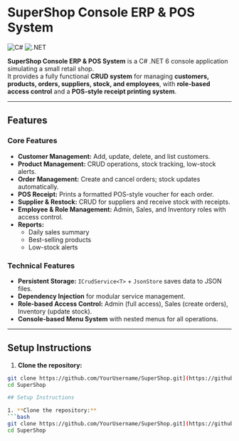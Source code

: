 # SuperShop Console ERP & POS System

![C#](https://img.shields.io/badge/Language-C%23-blue)
![.NET](https://img.shields.io/badge/.NET-6.0-brightgreen)

**SuperShop Console ERP & POS System** is a C# .NET 6 console application simulating a small retail shop.  
It provides a fully functional **CRUD system** for managing **customers, products, orders, suppliers, stock, and employees**, with **role-based access control** and a **POS-style receipt printing system**.

---

## Features

### Core Features
- **Customer Management:** Add, update, delete, and list customers.
- **Product Management:** CRUD operations, stock tracking, low-stock alerts.
- **Order Management:** Create and cancel orders; stock updates automatically.
- **POS Receipt:** Prints a formatted POS-style voucher for each order.
- **Supplier & Restock:** CRUD for suppliers and receive stock with receipts.
- **Employee & Role Management:** Admin, Sales, and Inventory roles with access control.
- **Reports:**
  - Daily sales summary
  - Best-selling products
  - Low-stock alerts

### Technical Features
- **Persistent Storage:** `ICrudService<T>` + `JsonStore` saves data to JSON files.
- **Dependency Injection** for modular service management.
- **Role-based Access Control:** Admin (full access), Sales (create orders), Inventory (update stock).
- **Console-based Menu System** with nested menus for all operations.

---

## Setup Instructions

1. **Clone the repository:**
```bash
git clone https://github.com/YourUsername/SuperShop.git](https://github.com/Sayeed-titan/SuperShop-Console-ERP.git
cd SuperShop

## Setup Instructions

1. **Clone the repository:**
```bash
git clone https://github.com/YourUsername/SuperShop.git](https://github.com/Sayeed-titan/SuperShop-Console-ERP.git
cd SuperShop

